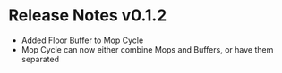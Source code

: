 # Release Notes v0.1.2

- Added Floor Buffer to Mop Cycle
- Mop Cycle can now either combine Mops and Buffers, or have them separated